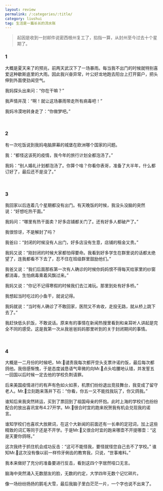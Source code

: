 ```yaml
---
layout: review
permalink: /:categories/:title/
category: liushui
tag: 生活是一篇长长的流水账
---
```




> 起因是收到一封邮件说密西根州复工了，掐指一算，从封州至今过去十个星期了。



### 1

大概是夏天来了的预兆，前两天武汉下了一场暴雨。每当我不出门的时候就特别喜爱这种歇斯底里的大雨。因此我兴奋异常，叶公好龙地跑去阳台上打开窗户，把头伸到外面使劲闻空气。

我妈探头出来问：“你在干嘛？”

我声情并茂：“啊！就让这场暴雨带走所有病毒吧！”

我妈冷漠地转身走了：“你做梦吧。”

<br>

### 2

有一次吃饭说到我妈电脑屏幕的城堡在欧洲哪个国家的问题。

我：“都怪这该死的疫情，我今年的旅行计划全都泡汤了。”

我妈：“别人婚礼计划都泡汤了。你算个啥？你看你表哥，准备了大半年，什么都订好了，最后还不是没了。”

<br>

### 3

我回家以后连着几个星期都没有出门。有天晚饭的时候，我没头没脑的突然说：“好想吃热干面。”

我妈问：“哪里有热干面卖？好多店铺都关门了。还有好多人都破产了。”

我很惊讶，不是解封了吗？

我爸曰：“封闭的时候没有人出门，好多店没有生意，店铺的租金又贵。”

我妈又说：“刚封闭的时候大家都怕得要命。我看到好多学生在群里说的话都太绝望了，连我都看不下去了，忍不住在班级群里鼓励他们。”

我爸又说：“我们后面那栋第一次有人确诊的时候你妈妈恨不得每天给家里的纱窗都消毒，生怕病毒乘着风飘过来。”

我妈又说：“你记不记得寒假的时候我们去江滩玩。那里到处有好多桥。”

我想起当时吃过的小鱼干，就说记得。

我妈就说：“当时有人确诊了不敢回家，医院又不肯收，走投无路，就从桥上跳下去了。”

我赶快低头扒饭，不敢说话。原来有的事情在新闻热搜里看到和亲耳听人讲起是完全不同的感受。这是我第一次从我爸爸妈妈那里听到的关于封闭期间的事情。

<br>

### 4

大概是一二月份的时候吧，Mr.🐻谴责我每次都开空头支票许诺约饭，最后每次都鸽他。我倍感惭愧，于是态度诚恳语气卑微的向Mr.🐻点头哈腰地认错，并发誓五一回国以后时候一定去他的学校负荆请罪。

后来美国疫情进行的有声有色如火如荼，机票们纷纷退出竞技舞台，我变成了留守老人。Mr.🐻立刻跑来落井下石：“你看，你五一又不能找我玩了，你又鸽我。”

谁知后来我突然转运，买到了票回到了祖国母亲的怀抱。此时上海的学校们也纷纷配合的放出喜讯宣布4.27开学。Mr.🐻很合时宜的跑来祝贺我有机会兑现我的诺言。

谁知学校们也喜欢大放厥词，在这个大新闻的前面还有一长串的定冠词，加上这些精致的词汇等同于还是不开学。于是Mr.🐻又很合时宜的跑来哪壶不开提哪壶：“这是天要你鸽呀。”

这次我终于抓住机会成功反击：“这可不能怪我，要怪就怪您自己去不了学校。”
谁知Mr.🐻这次没有像以前一样伶牙俐齿的教育我，只说，“世事难料。”

我本来做好了充分的准备要进行反击，看到这四个字居然哑口无言。

脑海中突然涌入无数朋友的脸，无数的约定，大学四年无数个记忆碎片。

像一场纷纷扬扬的鹅毛大雪，最后我脑子里白茫茫一片，一个字也说不出来了。